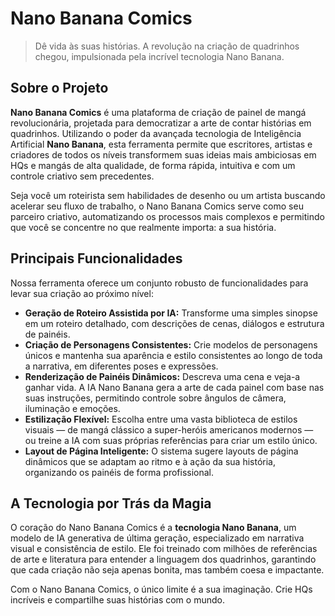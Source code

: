 # Nano Banana Comics

> Dê vida às suas histórias. A revolução na criação de quadrinhos chegou, impulsionada pela incrível tecnologia Nano Banana.

## Sobre o Projeto

**Nano Banana Comics** é uma plataforma de criação de painel de mangá revolucionária, projetada para democratizar a arte de contar histórias em quadrinhos. Utilizando o poder da avançada tecnologia de Inteligência Artificial **Nano Banana**, esta ferramenta permite que escritores, artistas e criadores de todos os níveis transformem suas ideias mais ambiciosas em HQs e mangás de alta qualidade, de forma rápida, intuitiva e com um controle criativo sem precedentes.

Seja você um roteirista sem habilidades de desenho ou um artista buscando acelerar seu fluxo de trabalho, o Nano Banana Comics serve como seu parceiro criativo, automatizando os processos mais complexos e permitindo que você se concentre no que realmente importa: a sua história.

## Principais Funcionalidades

Nossa ferramenta oferece um conjunto robusto de funcionalidades para levar sua criação ao próximo nível:

* **Geração de Roteiro Assistida por IA:** Transforme uma simples sinopse em um roteiro detalhado, com descrições de cenas, diálogos e estrutura de painéis.
* **Criação de Personagens Consistentes:** Crie modelos de personagens únicos e mantenha sua aparência e estilo consistentes ao longo de toda a narrativa, em diferentes poses e expressões.
* **Renderização de Painéis Dinâmicos:** Descreva uma cena e veja-a ganhar vida. A IA Nano Banana gera a arte de cada painel com base nas suas instruções, permitindo controle sobre ângulos de câmera, iluminação e emoções.
* **Estilização Flexível:** Escolha entre uma vasta biblioteca de estilos visuais — de mangá clássico a super-heróis americanos modernos — ou treine a IA com suas próprias referências para criar um estilo único.
* **Layout de Página Inteligente:** O sistema sugere layouts de página dinâmicos que se adaptam ao ritmo e à ação da sua história, organizando os painéis de forma profissional.

## A Tecnologia por Trás da Magia

O coração do Nano Banana Comics é a **tecnologia Nano Banana**, um modelo de IA generativa de última geração, especializado em narrativa visual e consistência de estilo. Ele foi treinado com milhões de referências de arte e literatura para entender a linguagem dos quadrinhos, garantindo que cada criação não seja apenas bonita, mas também coesa e impactante.

Com o Nano Banana Comics, o único limite é a sua imaginação. Crie HQs incríveis e compartilhe suas histórias com o mundo.
